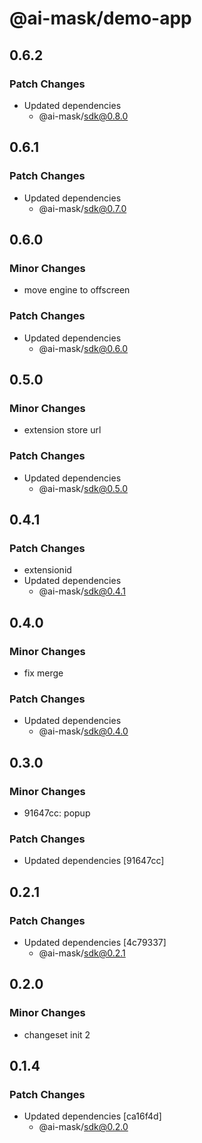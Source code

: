 # @ai-mask/demo-app

## 0.6.2

### Patch Changes

- Updated dependencies
  - @ai-mask/sdk@0.8.0

## 0.6.1

### Patch Changes

- Updated dependencies
  - @ai-mask/sdk@0.7.0

## 0.6.0

### Minor Changes

- move engine to offscreen

### Patch Changes

- Updated dependencies
  - @ai-mask/sdk@0.6.0

## 0.5.0

### Minor Changes

- extension store url

### Patch Changes

- Updated dependencies
  - @ai-mask/sdk@0.5.0

## 0.4.1

### Patch Changes

- extensionid
- Updated dependencies
  - @ai-mask/sdk@0.4.1

## 0.4.0

### Minor Changes

- fix merge

### Patch Changes

- Updated dependencies
  - @ai-mask/sdk@0.4.0

## 0.3.0

### Minor Changes

- 91647cc: popup

### Patch Changes

- Updated dependencies [91647cc]

## 0.2.1

### Patch Changes

- Updated dependencies [4c79337]
  - @ai-mask/sdk@0.2.1

## 0.2.0

### Minor Changes

- changeset init 2

## 0.1.4

### Patch Changes

- Updated dependencies [ca16f4d]
  - @ai-mask/sdk@0.2.0
